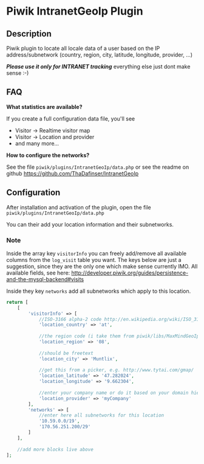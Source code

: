 # Piwik IntranetGeoIp Plugin

## Description

Piwik plugin to locate all locale data of a user based on the IP address/subnetwork (country, region, city, latitude, longitude, provider, ...)

***Please use it only for INTRANET tracking*** everything else just dont make sense :-)

## FAQ

__What statistics are available?__

If you create a full configuration data file, you'll see
* Visitor -> Realtime visitor map
* Visitor -> Location and provider
* and many more...


__How to configure the networks?__

See the file `piwik/plugins/IntranetGeoIp/data.php` or see the readme on github https://github.com/ThaDafinser/IntranetGeoIp


## Configuration
After installation and activation of the plugin, open the file `piwik/plugins/IntranetGeoIp/data.php`

You can their add your location information and their subnetworks.

### Note
Inside the array key `visitorInfo` you can freely add/remove all available columns from the `log_visit` table you want.
The keys below are just a suggestion, since they are the only one which make sense currently IMO.
All available fields, see here: http://developer.piwik.org/guides/persistence-and-the-mysql-backend#visits

Inside they key `networks` add all subnetworks which apply to this location.

```php
return [
    [
        'visitorInfo' => [
            //ISO-3166 alpha-2 code http://en.wikipedia.org/wiki/ISO_3166-1
            'location_country' => 'at',
            
            //the region code (i take them from piwik/libs/MaxMindGeoIp/geoipregionvars.php
            'location_region' => '08',
            
            //should be freetext
            'location_city' => 'Muntlix',
            
            //get this from a picker, e.g. http://www.tytai.com/gmap/
            'location_latitude' => '47.282024',
            'location_longitude' => '9.662304',
            
            //enter your company name or do it based on your domain hierarchy
            'location_provider' => 'myCompany'
        ],
        'networks' => [
            //enter here all subnetworks for this location
            '10.59.0.0/19',
            '170.56.251.200/29'
        ]
    ],
    
    //add more blocks live above
];
```
